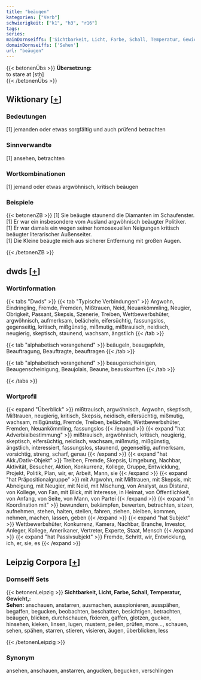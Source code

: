 ```yaml
---
title: "beäugen"
kategorien: ["Verb"]
schwierigkeit: ["k1", "h3", "r16"]
tags:
series:
mainDornseiffs: ['Sichtbarkeit, Licht, Farbe, Schall, Temperatur, Gewicht,']
domainDornseiffs: ['Sehen']
url: "beäugen"
---
```


{{< betonenÜbs >}}
**Übersetzung:**  
to stare at [sth]  
{{< /betonenÜbs >}}

## Wiktionary [[+](https://de.wiktionary.org/wiki/beäugen)]

### Bedeutungen
[1] jemanden oder etwas sorgfältig und auch prüfend betrachten  

### Sinnverwandte
[1] ansehen, betrachten  

### Wortkombinationen
[1] jemand oder etwas argwöhnisch, kritisch beäugen  

### Beispiele
{{< betonenZB >}}
[1] Sie beäugte staunend die Diamanten im Schaufenster.  
[1] Er war ein insbesondere vom Ausland argwöhnisch beäugter Politiker.  
[1] Er war damals ein wegen seiner homosexuellen Neigungen kritisch beäugter literarischer Außenseiter.  
[1] Die Kleine beäugte mich aus sicherer Entfernung mit großen Augen.  

{{< /betonenZB >}}


## dwds [[+](https://www.dwds.de/wb/beäugen)]

### Wortinformation
{{< tabs "Dwds" >}}
{{< tab "Typische Verbindungen" >}}
Argwohn, Eindringling, Fremde, Fremden, Mißtrauen, Neid, Neuankömmling, Neugier, Obrigkeit, Passant, Skepsis, Szenerie, Treiben, Wettbewerbshüter, argwöhnisch, aufmerksam, belächeln, eifersüchtig, fassungslos, gegenseitig, kritisch, mißgünstig, mißmutig, mißtrauisch, neidisch, neugierig, skeptisch, staunend, wachsam, ängstlich
{{< /tab >}}

{{< tab "alphabetisch vorangehend" >}}
beäugeln, beaugapfeln, Beauftragung, Beauftragte, beauftragen
{{< /tab >}}

{{< tab "alphabetisch vorangehend" >}}
beaugenscheinigen, Beaugenscheinigung, Beaujolais, Beaune, beauskunften
{{< /tab >}}

{{< /tabs >}}

### Wortprofil
{{< expand "Überblick" >}} mißtrauisch, argwöhnisch, Argwohn, skeptisch, Mißtrauen, neugierig, kritisch, Skepsis, neidisch, eifersüchtig, mißmutig, wachsam, mißgünstig, Fremde, Treiben, belächeln, Wettbewerbshüter, Fremden, Neuankömmling, fassungslos {{< /expand >}}
{{< expand "hat Adverbialbestimmung" >}} mißtrauisch, argwöhnisch, kritisch, neugierig, skeptisch, eifersüchtig, neidisch, wachsam, mißmutig, mißgünstig, ängstlich, interessiert, fassungslos, staunend, gegenseitig, aufmerksam, vorsichtig, streng, scharf, genau {{< /expand >}}
{{< expand "hat Akk./Dativ-Objekt" >}} Treiben, Fremde, Skepsis, Umgebung, Nachbar, Aktivität, Besucher, Aktion, Konkurrenz, Kollege, Gruppe, Entwicklung, Projekt, Politik, Plan, wir, er, Arbeit, Mann, sie {{< /expand >}}
{{< expand "hat Präpositionalgruppe" >}} mit Argwohn, mit Mißtrauen, mit Skepsis, mit Abneigung, mit Neugier, mit Neid, mit Mischung, von Analyst, aus Distanz, von Kollege, von Fan, mit Blick, mit Interesse, in Heimat, von Öffentlichkeit, von Anfang, von Seite, von Mann, von Partei {{< /expand >}}
{{< expand "in Koordination mit" >}} bewundern, bekämpfen, bewerten, betrachten, sitzen, aufnehmen, stehen, halten, stellen, fahren, ziehen, bleiben, kommen, nehmen, machen, lassen, geben {{< /expand >}}
{{< expand "hat Subjekt" >}} Wettbewerbshüter, Konkurrenz, Kamera, Nachbar, Branche, Investor, Anleger, Kollege, Amerikaner, Vertreter, Experte, Staat, Mensch {{< /expand >}}
{{< expand "hat Passivsubjekt" >}} Fremde, Schritt, wir, Entwicklung, ich, er, sie, es {{< /expand >}}

## Leipzig Corpora [[+](https://corpora.uni-leipzig.de/en/res?word=beäugen&corpusId=deu_newscrawl-public_2018)]

### Dornseiff Sets
{{< betonenLeipzig >}}
**Sichtbarkeit, Licht, Farbe, Schall, Temperatur, Gewicht,:**  
**Sehen:** anschauen, anstarren, ausmachen, ausspionieren, ausspähen, begaffen, begucken, beobachten, beschatten, besichtigen, betrachten, beäugen, blicken, durchschauen, fixieren, gaffen, glotzen, gucken, hinsehen, kieken, linsen, lugen, mustern, peilen, prüfen, more..., schauen, sehen, spähen, starren, stieren, visieren, äugen, überblicken, less  

{{< /betonenLeipzig >}}

### Synonym
ansehen, anschauen, anstarren, angucken, begucken, verschlingen

